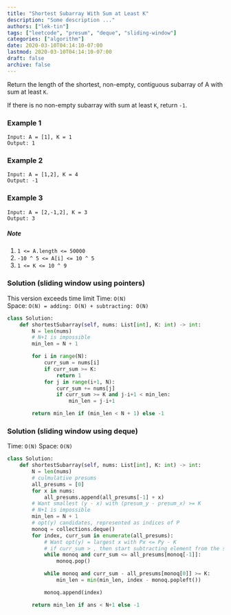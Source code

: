 ```yaml
---
title: "Shortest Subarray With Sum at Least K"
description: "Some description ..."
authors: ["lek-tin"]
tags: ["leetcode", "presum", "deque", "sliding-window"]
categories: ["algorithm"]
date: 2020-03-10T04:14:10-07:00
lastmod: 2020-03-10T04:14:10-07:00
draft: false
archive: false
---
```


Return the length of the shortest, non-empty, contiguous subarray of A with sum at least `K`.  

If there is no non-empty subarray with sum at least `K`, return `-1`.  

### Example 1

```
Input: A = [1], K = 1
Output: 1
```

### Example 2

```
Input: A = [1,2], K = 4
Output: -1
```

### Example 3

```
Input: A = [2,-1,2], K = 3
Output: 3
```

##### Note

1. `1 <= A.length <= 50000`
2. `-10 ^ 5 <= A[i] <= 10 ^ 5`
3. `1 <= K <= 10 ^ 9`

### Solution (sliding window using pointers)

This version exceeds time limit
Time: `O(N)`   
Space: `O(N) = adding: O(N) + subtracting: O(N)`  
```python
class Solution:
    def shortestSubarray(self, nums: List[int], K: int) -> int:
        N = len(nums)
        # N+1 is impossible
        min_len = N + 1

        for i in range(N):
            curr_sum = nums[i]
            if curr_sum >= K:
                return 1
            for j in range(i+1, N):
                curr_sum += nums[j]
                if curr_sum >= K and j-i+1 < min_len:
                    min_len = j-i+1

        return min_len if (min_len < N + 1) else -1
```


### Solution (sliding window using deque)

Time: `O(N)`
Space: `O(N)`
```python
class Solution:
    def shortestSubarray(self, nums: List[int], K: int) -> int:
        N = len(nums)
        # culmulative presums
        all_presums = [0]
        for x in nums:
            all_presums.append(all_presums[-1] + x)
        # Want smallest (y - x) with (presum_y - presum_x) >= K
        # N+1 is impossible
        min_len = N + 1
        # opt(y) candidates, represented as indices of P
        monoq = collections.deque()
        for index, curr_sum in enumerate(all_presums):
            # Want opt(y) = largest x with Px <= Py - K
            # if curr_sum > , then start subtracting element from the start
            while monoq and curr_sum <= all_presums[monoq[-1]]:
                monoq.pop()

            while monoq and curr_sum - all_presums[monoq[0]] >= K:
                min_len = min(min_len, index - monoq.popleft())

            monoq.append(index)

        return min_len if ans < N+1 else -1
```